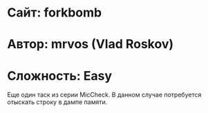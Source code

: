 
# Сайт: forkbomb 
# Автор: mrvos (Vlad Roskov) 
# Сложность: Easy


Еще один таск из серии MicCheck. В данном случае потребуется отыскать 
строку в дампе памяти. 
